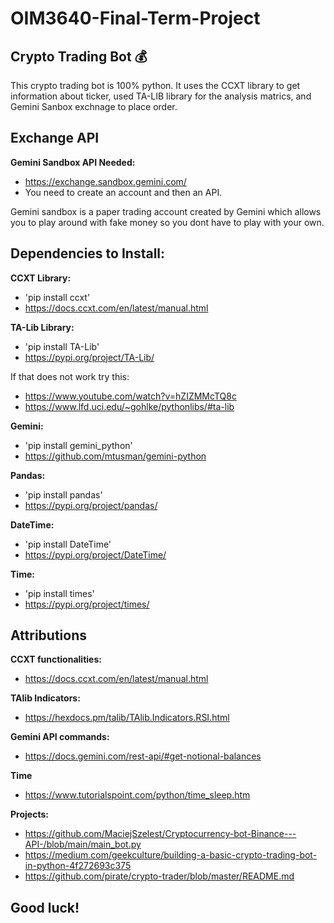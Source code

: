 # OIM3640-Final-Term-Project

## Crypto Trading Bot 💰

This crypto trading bot is 100% python. It uses the CCXT library to get information about ticker, used TA-LIB library for the analysis matrics, and Gemini Sanbox exchnage to place order. 

## Exchange API
**Gemini Sandbox API Needed:**
- https://exchange.sandbox.gemini.com/
- You need to create an account and then an API.

Gemini sandbox is a paper trading account created by Gemini which allows you to play around with fake money so you dont have to play with your own.

## Dependencies to Install:

**CCXT Library:**
- 'pip install ccxt'
- https://docs.ccxt.com/en/latest/manual.html

**TA-Lib Library:**
- 'pip install TA-Lib'
- https://pypi.org/project/TA-Lib/

If that does not work try this:
- https://www.youtube.com/watch?v=hZIZMMcTQ8c
- https://www.lfd.uci.edu/~gohlke/pythonlibs/#ta-lib

**Gemini:**
- 'pip install gemini_python'
- https://github.com/mtusman/gemini-python

**Pandas:**
- 'pip install pandas'
- https://pypi.org/project/pandas/

**DateTime:**
- 'pip install DateTime'
- https://pypi.org/project/DateTime/

**Time:**
- 'pip install times'
- https://pypi.org/project/times/

## Attributions
**CCXT functionalities:**
- https://docs.ccxt.com/en/latest/manual.html

**TAlib Indicators:**
- https://hexdocs.pm/talib/TAlib.Indicators.RSI.html

**Gemini API commands:**
- https://docs.gemini.com/rest-api/#get-notional-balances

**Time**
- https://www.tutorialspoint.com/python/time_sleep.htm

**Projects:**
- https://github.com/MaciejSzelest/Cryptocurrency-bot-Binance---API-/blob/main/main_bot.py
- https://medium.com/geekculture/building-a-basic-crypto-trading-bot-in-python-4f272693c375
- https://github.com/pirate/crypto-trader/blob/master/README.md

## Good luck!

